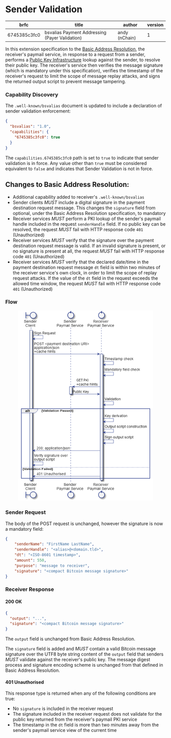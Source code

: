 # Sender Validation

| brfc         | title                                          | author        | version |
| ------------ | ---------------------------------------------- | ------------- | ------- |
| 6745385c3fc0 | bsvalias Payment Addressing (Payer Validation) | andy (nChain) | 1       |

In this extension specification to the [Basic Address Resolution](basic-address-resolution.md), the receiver's paymail service, in response to a request from a sender, performs a [Public Key Infrastructure](../public-key-infrastructure.md) lookup against the sender, to resolve their public key. The receiver's service then verifies the message signature (which is mandatory under this specification), verifies the timestamp of the receiver's request to limit the scope of message replay attacks, and signs the returned output script to prevent message tampering.

### Capability Discovery

The `.well-known/bsvalias` document is updated to include a declaration of sender validation enforcement:

```json
{
  "bsvalias": "1.0",
  "capabilities": {
    "6745385c3fc0": true
  }
}
```

The `capabilities.6745385c3fc0` path is set to `true` to indicate that sender validation is in force. Any value other than `true` must be considered equivalent to `false` and indicates that Sender Validation is not in force.

## Changes to Basic Address Resolution:

* Additional capability added to receiver's `.well-known/bsvalias`
* Sender clients _MUST_ include a digital signature in the payment destination request message. This changes the `signature` field from optional, under the Basic Address Resolution specification, to mandatory
* Receiver services _MUST_ perform a PKI lookup of the sender's paymail handle included in the request `senderHandle` field. If no public key can be resolved, the request _MUST_ fail with HTTP response code `401` (Unauthorized)
* Receiver services _MUST_ verify that the signature over the payment destination request message is valid. If an invalid signature is present, or no signature is present at all, the request _MUST_ fail with HTTP response code `401` (Unauthorized)
* Receiver services _MUST_ verify that the declared date/time in the payment destination request message `dt` field is within two minutes of the receiver service's own clock, in order to limit the scope of replay request attacks. If the value of the `dt` field in the request exceeds the allowed time window, the request _MUST_ fail with HTTP response code `401` (Unauthorized)

### Flow

<figure><img src="../../.gitbook/assets/image (3).png" alt=""><figcaption></figcaption></figure>

### Sender Request

The body of the POST request is unchanged, however the signature is now a mandatory field:

```json
{
    "senderName": "FirstName LastName",
    "senderHandle": "<alias>@<domain.tld>",
    "dt": "<ISO-8601 timestamp>",
    "amount": 550,
    "purpose": "message to receiver",
    "signature": "<compact Bitcoin message signature>"
}
```

### Receiver Response

#### 200 OK

```json
{
  "output": "...",
  "signature": "<compact Bitcoin message signature>"
}
```

The `output` field is unchanged from Basic Address Resolution.

The `signature` field is added and _MUST_ contain a valid Bitcoin message signature over the UTF8 byte string content of the `output` field that senders _MUST_ validate against the receiver's public key. The message digest process and signature encoding scheme is unchanged from that defined in Basic Address Resolution.

#### 401 Unauthorised

This response type is returned when any of the following conditions are true:

* No `signature` is included in the receiver request
* The signature included in the receiver request does not validate for the public key returned from the receiver's paymail PKI service
* The timestamp in the `dt` field is more than two minutes away from the sender's paymail service view of the current time
